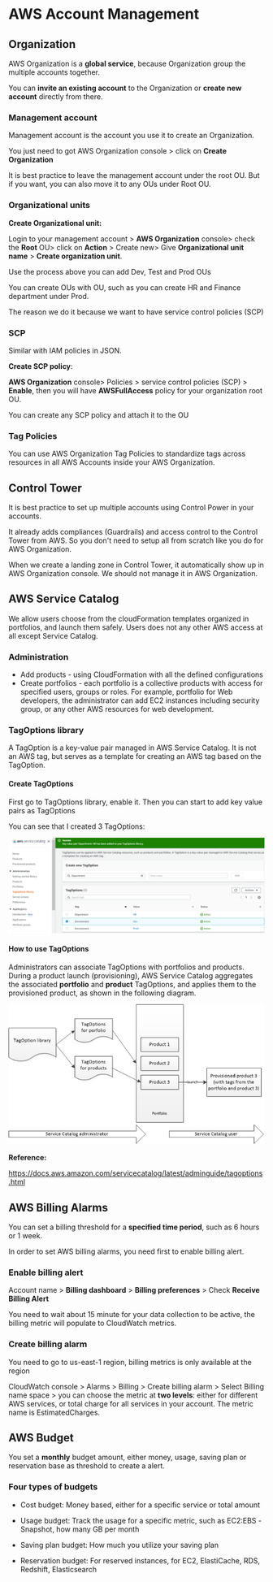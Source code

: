 # AWS Account Management

## Organization 

AWS Organization is a **global service**, because Organization group the multiple accounts together.

You can **invite an existing account** to the Organization or **create new account** directly from there. 

### Management account

Management account is the account you use it to create an Organization. 

You just need to got AWS Organization console > click on **Create Organization**

It is best practice to leave the management account under the root OU. But if you want, you can also move it to any OUs under Root OU.

### Organizational units

**Create Organizational unit:**

Login to your management account > **AWS Organization** console> check the **Root** OU> click on **Action** > Create new> Give **Organizational unit name** > **Create organization unit**.

Use the process above you can add Dev, Test and Prod OUs

You can create OUs with OU, such as you can create HR and Finance department under Prod.

The reason we do it because we want to have service control policies (SCP)

### SCP

Similar with IAM policies in JSON.

**Create SCP policy**:

**AWS Organization** console> Policies > service control policies (SCP) > **Enable**, then you will have **AWSFullAccess** policy for your organization root OU. 

You can create any SCP policy and attach it to the OU

### Tag Policies

You can use AWS Organization Tag Policies to standardize tags across resources in all AWS Accounts inside your AWS Organization. 



## Control Tower

It is best practice to set up multiple accounts using Control Power in your accounts. 

It already adds compliances (Guardrails) and access control to the Control Tower from AWS. So you don't need to setup all from scratch like you do for AWS Organization. 

When we create a landing zone in Control Tower, it automatically show up in AWS Organization console. We should not manage it in AWS Organization.



## AWS Service Catalog

We allow users choose from the cloudFormation templates organized in portfolios, and launch them safely. Users does not any other AWS access at all except Service Catalog.

### Administration

* Add products - using CloudFormation with all the defined configurations
* Create portfolios - each portfolio is a collective products with access for specified users, groups or roles. For example, portfolio for Web developers, the administrator can add EC2 instances including security group, or any other AWS resources for web development.

### TagOptions library

A TagOption is a key-value pair managed in AWS Service Catalog. It is not an AWS tag, but serves as a template for creating an AWS tag based on the TagOption.

#### Create TagOptions

First go to TagOptions library, enable it. Then you can start to add key value pairs as TagOptions

You can see that I created 3 TagOptions:

![Create_new_TagOption](/Account_Management_SysOps/Account_Management_images/Create_new_TagOption.png)

#### How to use TagOptions

Administrators can associate TagOptions with portfolios and products. During a product launch (provisioning), AWS Service Catalog aggregates the associated **portfolio** and **product** TagOptions, and applies them to the provisioned product, as shown in the following diagram.

![TagOption-library](/Account_Management_SysOps/Account_Management_images/TagOption-library.png)

**Reference:**

https://docs.aws.amazon.com/servicecatalog/latest/adminguide/tagoptions.html



## AWS Billing Alarms

You can set a billing threshold for a **specified time period**, such as 6 hours or 1 week. 

In order to set AWS billing alarms, you need first to enable billing alert.

### Enable billing alert 

Account name > **Billing dashboard** > **Billing preferences** > Check **Receive Billing Alert**

You need to wait about 15 minute for your data collection to be active, the billing metric will populate to CloudWatch metrics.

### Create billing alarm

You need to go to us-east-1 region, billing metrics is only available at the region

CloudWatch console > Alarms > Billing > Create billing alarm > Select Billing name space > you can choose the metric at **two levels**:  either for different AWS services, or total charge for all services in your account. The metric name is EstimatedCharges.

## AWS Budget

You set a **monthly** budget amount, either money, usage, saving plan or reservation base as threshold to create a alert. 

### Four types of budgets

* Cost budget: Money based, either for a specific service or total amount

* Usage budget: Track the usage for a specific metric, such as EC2:EBS -Snapshot, how many GB per month

* Saving plan budget: How much you utilize your saving plan

* Reservation budget: For reserved instances, for EC2, ElastiCache, RDS, Redshift, Elasticsearch
